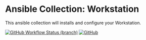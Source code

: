 Ansible Collection: Workstation
====
This ansible collection will installs and configure your Workstation.

[![GitHub Workflow Status (branch)](https://img.shields.io/github/workflow/status/kilip/workstation/Build/main?style=for-the-badge)](https://github.com/kilip/workstation/actions?query=branch:main)
[![GitHub](https://img.shields.io/github/license/kilip/workstation?style=for-the-badge)](https://github.com/kilip/workstation/blob/main/LICENSE)
